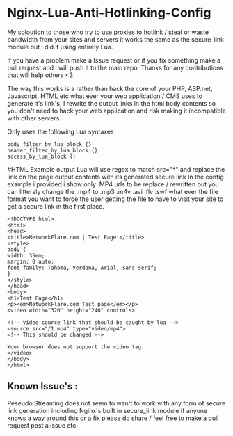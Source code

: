 # Nginx-Lua-Anti-Hotlinking-Config
My soloution to those who try to use proxies to hotlink / steal or waste bandwidth from your sites and servers it works the same as the secure_link module but i did it using entirely Lua.

If you have a problem make a Issue request or if you fix something make a pull request and i will push it to the main repo. Thanks for any contributions that will help others <3

The way this works is a rather than hack the core of your PHP, ASP.net, Javascript, HTML etc what ever your web application / CMS uses to generate it's link's, I rewrite the output links in the html body contents so you don't need to hack your web application and risk making it incompatible with other servers.

Only uses the following Lua syntaxes
```
body_filter_by_lua_block {}
header_filter_by_lua_block {}
access_by_lua_block {}
```

#HTML Example output
Lua will use regex to match src="*" and replace the link on the page output contents with its generated secure link
In the config example i provided i show only .MP4 urls to be replace / rewritten but you can litteraly change the .mp4 to .mp3 .m4v .avi .flv .swf what ever the file format you want to force the user getting the file to have to visit your site to get a secure link in the first place.
```
<!DOCTYPE html>
<html>
<head>
<title>NetworkFlare.com | Test Page!</title>
<style>
body {
width: 35em;
margin: 0 auto;
font-family: Tahoma, Verdana, Arial, sans-serif;
}
</style>
</head>
<body>
<h1>Test Page</h1>
<p><em>NetworkFlare.com Test page</em></p>
<video width="320" height="240" controls>

<!-- Video source link that should be caught by lua -->
<source src="/1.mp4" type="video/mp4">
<!-- This should be changed -->

Your browser does not support the video tag.
</video>
</body>
</html>
```

## Known Issue's :
Peseudo Streaming does not seem to wan't to work with any form of secure link generation including Nginx's built in secure_link module if anyone knows a way around this or a fix please do share / feel free to make a pull request post a issue etc.
